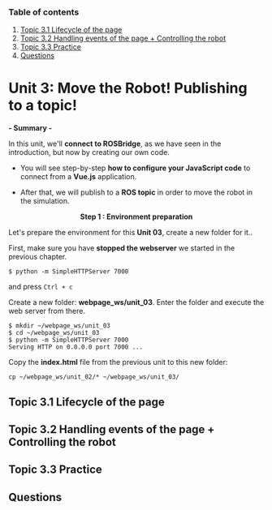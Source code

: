 ### Table of contents
1. [Topic 3.1  Lifecycle of the page](#paragraph1)
2. [Topic 3.2  Handling events of the page + Controlling the robot](#paragraph2)
3. [Topic 3.3  Practice](#paragraph3)
5. [Questions](#paragraph)


# Unit 3:   Move the Robot! Publishing to a topic!

**- Summary -**
 
In this unit, we'll **connect to ROSBridge**, as we have seen in the introduction, but now by creating our own code. 

* You will see step-by-step **how to configure your JavaScript code** to connect from a **Vue.js** application. 

* After that, we will publish to a **ROS topic** in order to move the robot in the simulation.


<p align="center"><b>
Step 1 : Environment preparation 
</b></p>
 

Let's prepare the environment for this **Unit 03**, create a new folder for it..

First, make sure you have **stopped the webserver** we started in the previous chapter. 

```
$ python -m SimpleHTTPServer 7000 
```
and press `Ctrl + c`


Create a new folder: **webpage_ws/unit_03**. Enter the folder and execute the web server from there.

```
$ mkdir ~/webpage_ws/unit_03
$ cd ~/webpage_ws/unit_03
$ python -m SimpleHTTPServer 7000
Serving HTTP on 0.0.0.0 port 7000 ...
```

Copy the **index.html** file from the previous unit to this new folder:

```
cp ~/webpage_ws/unit_02/* ~/webpage_ws/unit_03/
```
 
<!-- %%%%%%%%%%%%%%%%%%%%%%%%%%%%%%%%%%%%%%%%%%%%% Topic 3.1 %%%%%%%%%%%%%%%%%%%%%%%%%%%%%%%%%%%%%%%%%%%%%%%%%%%%%%%%%%%%%%%%%%%%%%%%%%%%% -->

## Topic 3.1   Lifecycle of the page <a name="paragraph1"></a>











<!-- %%%%%%%%%%%%%%%%%%%%%%%%%%%%%%%%%%%%%%%%%%%%% Topic 3.2 %%%%%%%%%%%%%%%%%%%%%%%%%%%%%%%%%%%%%%%%%%%%%%%%%%%%%%%%%%%%%%%%%%%%%%%%%%%%% -->

## Topic 3.2  Handling events of the page + Controlling the robot<a name="paragraph2"></a>










<!-- %%%%%%%%%%%%%%%%%%%%%%%%%%%%%%%%%%%%%%%%%%%%% Topic 3.3  %%%%%%%%%%%%%%%%%%%%%%%%%%%%%%%%%%%%%%%%%%%%%%%%%%%%%%%%%%%%%%%%%%%%%%%%%%%%% -->

## Topic 3.3  Practice <a name="paragraph3"></a>














<!-- %%%%%%%%%%%%%%%%%%%%%%%%%%%%%%%%%%%%%%%%%%%%% Questions %%%%%%%%%%%%%%%%%%%%%%%%%%%%%%%%%%%%%%%%%%%%%%%%%%%%%%%%%%%%%%%%%%%%%%%%%%%%% -->

## Questions <a name="paragraph"></a>
















